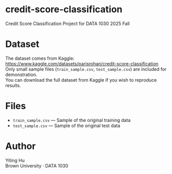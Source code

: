 # credit-score-classification
Credit Score Classification Project for DATA 1030 2025 Fall
# Dataset
The dataset comes from Kaggle:  
https://www.kaggle.com/datasets/parisrohan/credit-score-classification
Only small sample files (`train_sample.csv`, `test_sample.csv`) are included for demonstration.  
You can download the full dataset from Kaggle if you wish to reproduce results.
# Files
- `train_sample.csv` — Sample of the original training data  
- `test_sample.csv` — Sample of the original test data  
# Author
Yiting Hu  
Brown University · DATA 1030
